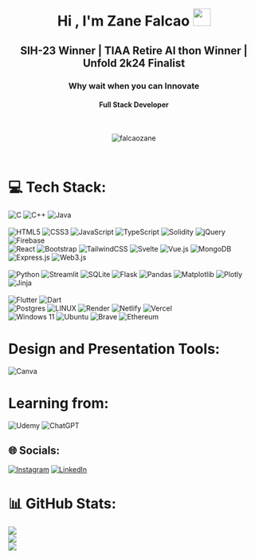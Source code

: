 <h1 align="center">Hi , I'm Zane Falcao <img src="https://media.giphy.com/media/hvRJCLFzcasrR4ia7z/giphy.gif" width="35"></h1>
</hr>
<h2 align="center">SIH-23 Winner | TIAA Retire AI thon Winner | Unfold 2k24 Finalist</h2>
<h3 align="center">Why wait when you can Innovate</h3>
<h4 align="center"> Full Stack Developer</h4>
<br>
<p align="center"> <img src="https://komarev.com/ghpvc/?username=falcaozane&label=Zane's%20Profile%20Views%20&color=dc143c&style=plastic" alt="falcaozane" /> </p>
<br>


# 💻 Tech Stack:
![C](https://img.shields.io/badge/c-%2300599C.svg?style=for-the-badge&logo=c&logoColor=white) 
![C++](https://img.shields.io/badge/c++-%2300599C.svg?style=for-the-badge&logo=c%2B%2B&logoColor=white) 
![Java](https://img.shields.io/badge/java-%23ED8B00.svg?style=for-the-badge&logo=java&logoColor=white)   <br><br>
![HTML5](https://img.shields.io/badge/html5-%23E34F26.svg?style=for-the-badge&logo=html5&logoColor=white)
![CSS3](https://img.shields.io/badge/css3-%231572B6.svg?style=for-the-badge&logo=css3&logoColor=white) 
![JavaScript](https://img.shields.io/badge/javascript-%23323330.svg?style=for-the-badge&logo=javascript&logoColor=%23F7DF1E) 
![TypeScript](https://img.shields.io/badge/typescript-%23007ACC.svg?style=for-the-badge&logo=typescript&logoColor=white)
![Solidity](https://img.shields.io/badge/Solidity-%23363636.svg?style=for-the-badge&logo=solidity&logoColor=white)
![jQuery](https://img.shields.io/badge/jquery-%230769AD.svg?style=for-the-badge&logo=jquery&logoColor=white)
![Firebase](https://img.shields.io/badge/firebase-%23039BE5.svg?style=for-the-badge&logo=firebase)  
![React](https://img.shields.io/badge/react-%2320232a.svg?style=for-the-badge&logo=react&logoColor=%2361DAFB) 
![Bootstrap](https://img.shields.io/badge/bootstrap-%23563D7C.svg?style=for-the-badge&logo=bootstrap&logoColor=white) 
![TailwindCSS](https://img.shields.io/badge/tailwindcss-%2338B2AC.svg?style=for-the-badge&logo=tailwind-css&logoColor=white) 
![Svelte](https://img.shields.io/badge/svelte-%23f1413d.svg?style=for-the-badge&logo=svelte&logoColor=white)
![Vue.js](https://img.shields.io/badge/vuejs-%2335495e.svg?style=for-the-badge&logo=vuedotjs&logoColor=%234FC08D) 
![MongoDB](https://img.shields.io/badge/MongoDB-%234ea94b.svg?style=for-the-badge&logo=mongodb&logoColor=white)
![Express.js](https://img.shields.io/badge/express.js-%23404d59.svg?style=for-the-badge&logo=express&logoColor=%2361DAFB) 
![Web3.js](https://img.shields.io/badge/web3.js-F16822?style=for-the-badge&logo=web3.js&logoColor=white)
<br><br>
![Python](https://img.shields.io/badge/python-3670A0?style=for-the-badge&logo=python&logoColor=ffdd54)
![Streamlit](https://img.shields.io/badge/Streamlit-FF4B4B?style=for-the-badge&logo=Streamlit&logoColor=white)
![SQLite](https://img.shields.io/badge/sqlite-%2307405e.svg?style=for-the-badge&logo=sqlite&logoColor=white)
![Flask](https://img.shields.io/badge/flask-%23000.svg?style=for-the-badge&logo=flask&logoColor=white)
![Pandas](https://img.shields.io/badge/pandas-%23150458.svg?style=for-the-badge&logo=pandas&logoColor=white)
![Matplotlib](https://img.shields.io/badge/Matplotlib-%23ffffff.svg?style=for-the-badge&logo=Matplotlib&logoColor=black) 
![Plotly](https://img.shields.io/badge/Plotly-%233F4F75.svg?style=for-the-badge&logo=plotly&logoColor=white)
![Jinja](https://img.shields.io/badge/jinja-white.svg?style=for-the-badge&logo=jinja&logoColor=black)
<br>
<br>
![Flutter](https://img.shields.io/badge/Flutter-%2302569B.svg?style=for-the-badge&logo=Flutter&logoColor=white) 
![Dart](https://img.shields.io/badge/dart-%230175C2.svg?style=for-the-badge&logo=dart&logoColor=white) 
<br>
![Postgres](https://img.shields.io/badge/postgres-%23316192.svg?style=for-the-badge&logo=postgresql&logoColor=white) 
![LINUX](https://img.shields.io/badge/Linux-FCC624?style=for-the-badge&logo=linux&logoColor=black)
![Render](https://img.shields.io/badge/Render-%46E3B7.svg?style=for-the-badge&logo=render&logoColor=white)
![Netlify](https://img.shields.io/badge/netlify-%23000000.svg?style=for-the-badge&logo=netlify&logoColor=#00C7B7)
![Vercel](https://img.shields.io/badge/Vercel-000000?style=for-the-badge&logo=vercel&logoColor=white)
<br>
![Windows 11](https://img.shields.io/badge/Windows%2011-%230079d5.svg?style=for-the-badge&logo=Windows%2011&logoColor=white)
![Ubuntu](https://img.shields.io/badge/Ubuntu-E95420?style=for-the-badge&logo=ubuntu&logoColor=white)
![Brave](https://img.shields.io/badge/Brave-FB542B?style=for-the-badge&logo=Brave&logoColor=white)
![Ethereum](https://img.shields.io/badge/Ethereum-3C3C3D?style=for-the-badge&logo=Ethereum&logoColor=white)
<br>
# Design and Presentation Tools:
![Canva](https://img.shields.io/badge/Canva-%2300C4CC.svg?style=for-the-badge&logo=Canva&logoColor=white) 
<br>
# Learning from:
![Udemy](https://img.shields.io/badge/Udemy-A435F0?style=for-the-badge&logo=Udemy&logoColor=white)
![ChatGPT](https://img.shields.io/badge/chatGPT-74aa9c?style=for-the-badge&logo=openai&logoColor=white)



## 🌐 Socials:
[![Instagram](https://img.shields.io/badge/Instagram-%23E4405F.svg?logo=Instagram&logoColor=white)](https://instagram.com/https://www.instagram.com/falcaozane/) [![LinkedIn](https://img.shields.io/badge/LinkedIn-%230077B5.svg?logo=linkedin&logoColor=white)](https://linkedin.com/in/https://www.linkedin.com/in/zane-falcao-014a41247/) <br />



# 📊 GitHub Stats:
![](https://github-readme-streak-stats.herokuapp.com/?user=falcaozane&theme=blue-green&hide_border=false)<br/>
![](https://github-readme-stats.vercel.app/api/top-langs/?username=falcaozane&theme=blue-green&hide_border=false&include_all_commits=true&count_private=true&layout=compact)<br />
![](https://github-readme-stats.vercel.app/api?username=falcaozane&theme=blue-green&hide_border=false&include_all_commits=true&count_private=true)<br/>




<!-- Proudly created with GPRM ( https://gprm.itsvg.in ) -->


